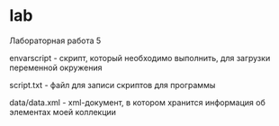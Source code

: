 # lab
Лабораторная работа 5

envarscript - скрипт, который необходимо выполнить, для загрузки переменной окружения

script.txt - файл для записи скриптов для программы

data/data.xml - xml-документ, в котором хранится информация об элементах моей коллекции
